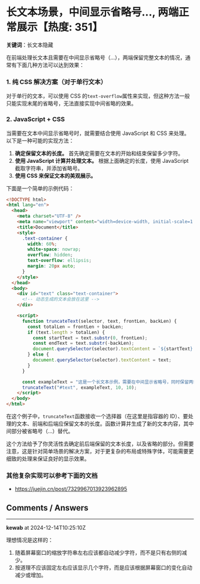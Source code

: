 # 长文本场景，中间显示省略号..., 两端正常展示【热度: 351】

**关键词**：长文本隐藏

在前端处理长文本且需要在中间显示省略号（...），两端保留完整文本的情况，通常有下面几种方法可以达到效果：

### 1. 纯 CSS 解决方案（对于单行文本）

对于单行的文本，可以使用 CSS 的`text-overflow`属性来实现，但这种方法一般只能实现末尾的省略号，无法直接实现中间省略的效果。

### 2. JavaScript + CSS

当需要在文本中间显示省略号时，就需要结合使用 JavaScript 和 CSS 来处理。以下是一种可能的实现方法：

1. **确定保留文本的长度。** 首先确定需要在文本的开始和结束保留多少字符。
2. **使用 JavaScript 计算并处理文本。** 根据上面确定的长度，使用 JavaScript 截取字符串，并添加省略号。
3. **使用 CSS 来保证文本的美观展示。**

下面是一个简单的示例代码：

```html
<!DOCTYPE html>
<html lang="en">
  <head>
    <meta charset="UTF-8" />
    <meta name="viewport" content="width=device-width, initial-scale=1.0" />
    <title>Document</title>
    <style>
      .text-container {
        width: 60%;
        white-space: nowrap;
        overflow: hidden;
        text-overflow: ellipsis;
        margin: 20px auto;
      }
    </style>
  </head>
  <body>
    <div id="text" class="text-container">
      <!-- 动态生成的文本会放在这里 -->
    </div>

    <script>
      function truncateText(selector, text, frontLen, backLen) {
        const totalLen = frontLen + backLen;
        if (text.length > totalLen) {
          const startText = text.substr(0, frontLen);
          const endText = text.substr(-backLen);
          document.querySelector(selector).textContent = `${startText}...${endText}`;
        } else {
          document.querySelector(selector).textContent = text;
        }
      }

      const exampleText = "这是一个长文本示例，需要在中间显示省略号，同时保留两端的文本内容。";
      truncateText("#text", exampleText, 10, 10);
    </script>
  </body>
</html>
```

在这个例子中，`truncateText`函数接收一个选择器（在这里是指容器的 ID）、要处理的文本、前端和后端应保留文本的长度。函数计算并生成了新的文本内容，其中间部分被省略号（...）替代。

这个方法给予了你灵活性去确定前后端保留的文本长度，以及省略的部分。但需要注意，这是针对简单场景的解决方案，对于更复杂的布局或特殊字体，可能需要更细致的处理来保证良好的显示效果。

### 其他复杂实现可以参考下面的文档

- https://juejin.cn/post/7329967013923962895


## Comments / Answers

---

**kewab** at 2024-12-14T10:25:10Z

理想情况是这样的：
1. 随着屏幕窗口的缩放字符串左右应该都自动减少字符，而不是只有右侧的减少。
2. 按道理不应该固定左右应该显示几个字符，而是应该根据屏幕窗口的变化自动减少或增加。